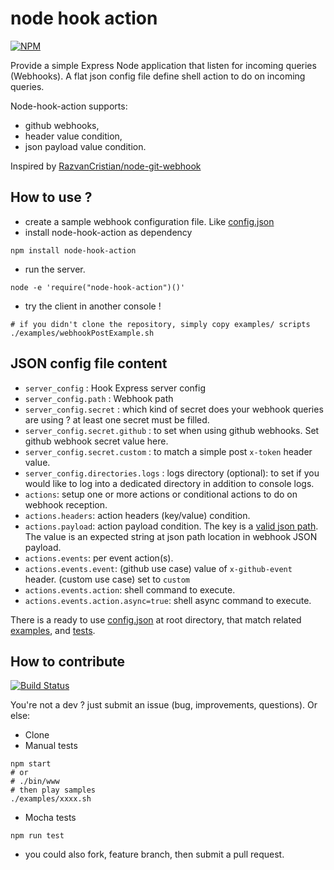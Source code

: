 # node hook action

[![NPM](https://nodei.co/npm/node-hook-action.png?compact=true)](https://npmjs.org/package/node-hook-action)

Provide a simple Express Node application that listen for incoming queries (Webhooks). 
A flat json config file define shell action to do on incoming queries.

Node-hook-action supports:
- github webhooks,
- header value condition,
- json payload value condition.

Inspired by [RazvanCristian/node-git-webhook](https://github.com/RazvanCristian/node-git-webhook/blob/master/src/index.ts)

## How to use ?

- create a sample webhook configuration file. Like [config.json](config.json)
- install node-hook-action as dependency

```
npm install node-hook-action
```

- run the server.
```
node -e 'require("node-hook-action")()'
```

- try the client in another console !
```
# if you didn't clone the repository, simply copy examples/ scripts
./examples/webhookPostExample.sh
```

## JSON config file content

* `server_config` : Hook Express server config 
* `server_config.path` : Webhook path 
* `server_config.secret` : which kind of secret does your webhook queries are using ? at least one secret must be filled.
* `server_config.secret.github` : to set when using github webhooks. Set github webhook secret value here.
* `server_config.secret.custom` : to match a simple post `x-token` header value.
* `server_config.directories.logs` : logs directory (optional): to set if you would like to log into a dedicated 
directory in addition to console logs.
* `actions`: setup one or more actions or conditional actions to do on webhook reception.
* `actions.headers`: action headers (key/value) condition.
* `actions.payload`: action payload condition. 
The key is a [valid json path](https://www.npmjs.com/package/jsonpath).
The value is an expected string at json path location in webhook JSON payload. 
* `actions.events`: per event action(s). 
* `actions.events.event`: (github use case) value of `x-github-event` header. (custom use case) set to `custom`
* `actions.events.action`: shell command to execute.
* `actions.events.action.async=true`: shell async command to execute.

There is a ready to use [config.json](config.json) at root directory, that match related [examples](./examples), 
and [tests](./tests).

## How to contribute
[![Build Status](https://travis-ci.com/creharmony/node-hook-action.svg?branch=main)](https://travis-ci.com/creharmony/node-hook-action)

You're not a dev ? just submit an issue (bug, improvements, questions). Or else:
* Clone
* Manual tests
```
npm start
# or
# ./bin/www
# then play samples
./examples/xxxx.sh
```
* Mocha tests
```
npm run test
```
* you could also fork, feature branch, then submit a pull request.
